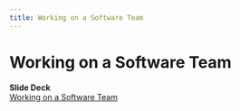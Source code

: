 ```yaml
---
title: Working on a Software Team
---
```


# Working on a Software Team

__Slide Deck__   
[Working on a Software Team](https://docs.google.com/presentation/d/1EdJfVTeU6jIvB90deU-b1adM-HJs-fwhaObR7gJPy_U/edit?usp=sharing)